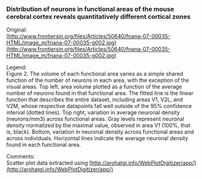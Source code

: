 ### Distribution of neurons in functional areas of the mouse cerebral cortex reveals quantitatively different cortical zones

Original:  
[http://www.frontiersin.org/files/Articles/50640/fnana-07-00035-HTML/image_m/fnana-07-00035-g002.jpg](http://www.frontiersin.org/files/Articles/50640/fnana-07-00035-HTML/image_m/fnana-07-00035-g002.jpg)

Legend:  
Figure 2. The volume of each functional area varies as a simple shared function of the number of neurons in each area, with the exception of the visual areas. Top left, area volume plotted as a function of the average number of neurons found in that functional area. The fitted line is the linear function that describes the entire dataset, including areas V1, V2L, and V2M, whose respective datapoints fall well outside of the 95% confidence interval (dotted lines). Top right, variation in average neuronal density (neurons/mm3) across functional areas. Gray levels represent neuronal density normalized by the maximal value, observed in area V1 (100%, that is, black). Bottom, variation in neuronal density across functional areas and across individuals. Horizontal lines indicate the average neuronal density found in each functional area.

Comments:  
Scatter plot data extracted using [http://arohatgi.info/WebPlotDigitizer/app/](http://arohatgi.info/WebPlotDigitizer/app/)
